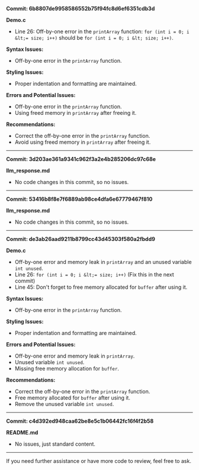 **Commit: 6b8807de9958586552b75f94fc8d6ef6351cdb3d**

**Demo.c**
- Line 26: Off-by-one error in the `printArray` function: `for (int i = 0; i &lt;= size; i++)` should be `for (int i = 0; i &lt; size; i++)`.

**Syntax Issues:**
- Off-by-one error in the `printArray` function.

**Styling Issues:**
- Proper indentation and formatting are maintained.

**Errors and Potential Issues:**
- Off-by-one error in the `printArray` function.
- Using freed memory in `printArray` after freeing it.

**Recommendations:**
- Correct the off-by-one error in the `printArray` function.
- Avoid using freed memory in `printArray` after freeing it.

---

**Commit: 3d203ae361a9341c962f3a2e4b285206dc97c68e**

**llm_response.md**
- No code changes in this commit, so no issues.

---

**Commit: 53416b8f8e7f6889ab98ce4dfa6e67779467f810**

**llm_response.md**
- No code changes in this commit, so no issues.

---

**Commit: de3ab26aad9211b8799cc43d45303f580a2fbdd9**

**Demo.c**
- Off-by-one error and memory leak in `printArray` and an unused variable `int unused`.
- Line 26: `for (int i = 0; i &lt;= size; i++)` (Fix this in the next commit)
- Line 45: Don't forget to free memory allocated for `buffer` after using it.

**Syntax Issues:**
- Off-by-one error in the `printArray` function.

**Styling Issues:**
- Proper indentation and formatting are maintained.

**Errors and Potential Issues:**
- Off-by-one error and memory leak in `printArray`.
- Unused variable `int unused`.
- Missing free memory allocation for `buffer`.

**Recommendations:**
- Correct the off-by-one error in the `printArray` function.
- Free memory allocated for `buffer` after using it.
- Remove the unused variable `int unused`.

---

**Commit: c4d392ed948caa62be8e5c1b06442fc16f4f2b58**

**README.md**
- No issues, just standard content.

---

If you need further assistance or have more code to review, feel free to ask.